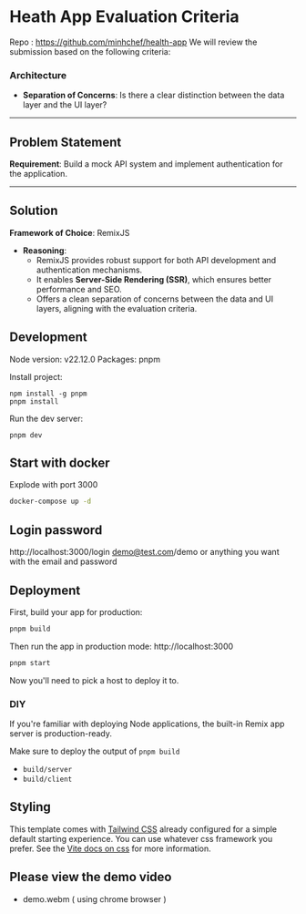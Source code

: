 # Heath App Evaluation Criteria  
Repo : https://github.com/minhchef/health-app
We will review the submission based on the following criteria:  
### Architecture  
- **Separation of Concerns**: Is there a clear distinction between the data layer and the UI layer?  

---

## Problem Statement  

**Requirement**: Build a mock API system and implement authentication for the application.  

---

## Solution  

**Framework of Choice**: RemixJS  
- **Reasoning**:  
  - RemixJS provides robust support for both API development and authentication mechanisms.  
  - It enables **Server-Side Rendering (SSR)**, which ensures better performance and SEO.  
  - Offers a clean separation of concerns between the data and UI layers, aligning with the evaluation criteria.  


## Development
Node version: v22.12.0
Packages: pnpm

Install project:
```
npm install -g pnpm
pnpm install
```
Run the dev server:

```shellscript
pnpm dev
```

## Start with docker 

Explode with port 3000 
```sh
docker-compose up -d
```
## Login password
http://localhost:3000/login
demo@test.com/demo or anything you want with the email and password

## Deployment

First, build your app for production:

```sh
pnpm build
```

Then run the app in production mode:
http://localhost:3000

```sh
pnpm start
```

Now you'll need to pick a host to deploy it to.

### DIY

If you're familiar with deploying Node applications, the built-in Remix app server is production-ready.

Make sure to deploy the output of `pnpm build`

- `build/server`
- `build/client`

## Styling

This template comes with [Tailwind CSS](https://tailwindcss.com/) already configured for a simple default starting experience. You can use whatever css framework you prefer. See the [Vite docs on css](https://vitejs.dev/guide/features.html#css) for more information.

## Please view the demo video 
- demo.webm ( using chrome browser )
